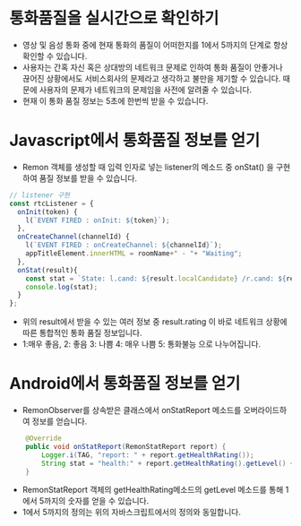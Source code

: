 # 통화품질을 실시간으로 확인하기
- 영상 및 음성 통화 중에 현재 통화의 품질이 어떠한지를 1에서 5까지의 단계로 항상 확인할 수 있습니다.
- 사용자는 간혹 자신 혹은 상대방의 네트워크 문제로 인하여 통화 품질이 안좋거나 끊어진 상황에서도 서비스회사의 문제라고 생각하고 불만을 제기할 수 있습니다. 때문에 사용자의 문제가 네트워크의 문제임을 사전에 알려줄 수 있습니다.
- 현재 이 통화 품질 정보는 5초에 한번씩 받을 수 있습니다.
# Javascript에서 통화품질 정보를 얻기
- Remon 객체를 생성할 때 입력 인자로 넣는 listener의 메소드 중 onStat() 을 구현하여 품질 정보를 받을 수 있습니다.
```javascript
// listener 구현
const rtcListener = {
  onInit(token) {
    l(`EVENT FIRED : onInit: ${token}`);
  },
  onCreateChannel(channelId) {
    l(`EVENT FIRED : onCreateChannel: ${channelId}`);
    appTitleElement.innerHTML = roomName+" - "+ "Waiting";
  },
  onStat(result){
    const stat = `State: l.cand: ${result.localCandidate} /r.cand: ${result.remoteCandidate} /l.res: ${result.localFrameWidth} x ${result.localFrameHeight} /r.res: ${result.remoteFrameWidth} ${result.remoteFrameHeight} /l.rate: ${result.localFrameRate} /r.rate: ${result.remoteFrameRate} / Health: ${result.rating}`;
    console.log(stat);
  }
};
```
- 위의 result에서 받을 수 있는 여러 정보 중 result.rating 이 바로 네트워크 상황에 따른 통합적인 통화 품질 정보입니다.
- 1:매우 좋음, 2: 좋음 3: 나쁨 4: 매우 나쁨 5: 통화불능 으로 나누어집니다.
# Android에서 통화품질 정보를 얻기
- RemonObserver를 상속받은 클래스에서 onStatReport 메소드를 오버라이드하여 정보를 얻습니다.
```java
    @Override
    public void onStatReport(RemonStatReport report) {
        Logger.i(TAG, "report: " + report.getHealthRating());
        String stat = "health:" + report.getHealthRating().getLevel() + "\n";
    }
```
- RemonStatReport 객체의 getHealthRating메소드의 getLevel 메소드를 통해 1에서 5까지의 숫자를 얻을 수 있습니다.
- 1에서 5까지의 정의는 위의 자바스크립트에서의 정의와 동일합니다.
